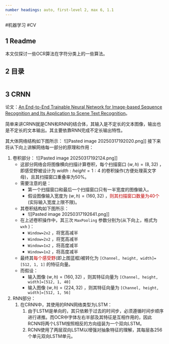 ```yaml
---
number headings: auto, first-level 2, max 6, 1.1
---
```

#机器学习 #CV 

## 1 Readme

本文仅探讨一些OCR算法在字符分类上的一些算法。

## 2 目录

```toc
```

## 3 CRNN

论文：[An End-to-End Trainable Neural Network for Image-based Sequence Recognition and Its Application to Scene Text Recognition](https://arxiv.org/abs/1507.05717)。

简单来讲CRNN就是CNN和RNN的结合体，其输入是不定长的文本图像，输出也是不定长的文本输出。其主要依靠RNN完成不定长输出特性。

其大体网络结构如下图所示：
	![[Pasted image 20250317192020.png]]
接下来将从下向上讲解网络每一部分的原理和作用：
1. 卷积部分：
	![[Pasted image 20250317192124.png]]
	- 这部分网络会将图像横向扫描计算卷积，每个扫描窗口 $(w, h)=(8, 32)$ ，即感受野被设计为 $width:height=1:4$ 的卷积操作(方便处理英文字母)，且其扫描窗口重叠率为50%。
	- 需要注意的是：
		- 第一个扫描窗口和最后一个扫描窗口只有一半宽度的图像输入。
		- 假设图像输入宽度为 $(w, h)=(160, 32)$ ，<font color="#c00000">则其扫描窗口数量为40个</font>(实际输入宽度上限不限)。
	- 其卷积结构如下图所示：
		- ![[Pasted image 20250317192641.png]]
	- 在上述卷积操作中，其三次 `MaxPooling` 参数分别为(从下向上，格式为 `wxh` )：
		- `Window=2x2` ，将宽高减半
		- `Window=2x2` ，将宽高减半
		- `Window=1x2` ，将高度减半
		- `Window=1x2` ，将高度减半
	- 最终其<font color="#c00000">每个感受野</font>(即上图蓝框)被转化为 `[Channel, height, width]=[512, 1, 1]` 的特征向量。
	- 而假设：
		- 输入图像 $(w, h)=(160, 32)$ ，则其特征向量为 `[Channel, height, width]=[512, 1, 40]` 
		- 输入图像 $(w, h)=(224, 32)$ ，则其特征向量为 `[Channel, height, width]=[512, 1, 56]` 
2. RNN部分：
	1. 在CRNN中，其使用的RNN网络类型为LSTM：
		1. 由于LSTM是单向的，其只依赖于过去的时间步，必须遵循时间步顺序进行递推。而OCR中字体左右半部及其特征是互相作用的，因此RCNN将两个LSTM按照相反的方向组装为一个双向LSTM。
		2. RCNN使用了两层双向LSTM以增强对抽象特征的理解，其每层各256个单元双向LSTM单元。




